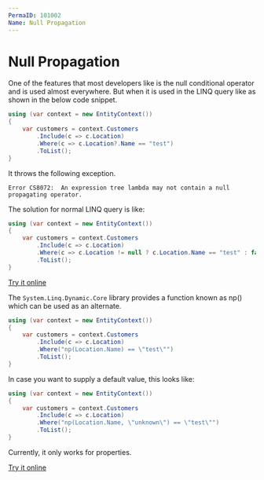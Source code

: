 ```yaml
---
PermaID: 101002
Name: Null Propagation
---
```


# Null Propagation

One of the features that most developers like is the null conditional operator and is used almost everywhere. But when it is used in the LINQ query like as shown in the below code snippet.

```csharp
using (var context = new EntityContext())
{
    var customers = context.Customers
        .Include(c => c.Location)
        .Where(c => c.Location?.Name == "test")
        .ToList();
}
```

It throws the following exception.

`Error CS8072:	An expression tree lambda may not contain a null propagating operator.`

The solution for normal LINQ query is like:

```csharp
using (var context = new EntityContext())
{
    var customers = context.Customers
        .Include(c => c.Location)
        .Where(c => c.Location != null ? c.Location.Name == "test" : false)
        .ToList();
}
```

[Try it online](https://dotnetfiddle.net/JNNsve)

The `System.Linq.Dynamic.Core` library provides a function known as np() which can be used as an alternate.

```csharp
using (var context = new EntityContext()) 
{
    var customers = context.Customers
        .Include(c => c.Location)
        .Where("np(Location.Name) == \"test\"")
        .ToList();
}
```

In case you want to supply a default value, this looks like:

```csharp
using (var context = new EntityContext())
{
    var customers = context.Customers
        .Include(c => c.Location)
        .Where("np(Location.Name, \"unknown\") == \"test\"")
        .ToList();
}
```

Currently, it only works for properties.

[Try it online](https://dotnetfiddle.net/yi7aDV)
